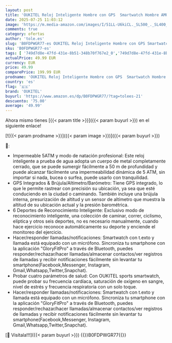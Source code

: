 ```yaml
---
layout: post
title: 'OUKITEL Reloj Inteligente Hombre con GPS  Smartwatch Hombre AMOLED de 1 43"  150 Modos Deportivos  5ATM Impermeable  Batería de 14 días  24/7 Monitor de Salud  para Android iOS'
date: 2025-07-25 11:03:12
image: 'https://m.media-amazon.com/images/I/51LL-U6kiCL._SL500_._SL400_.jpg'
comments: true
category: ofertas
author: 'tole.es'
slug: 'B0FDPWGR77-es OUKITEL Reloj Inteligente Hombre con GPS Smartwatch Hombre...'
sku: 'B0FDPWGR77-es'
tags: [ '749d7d8e-47fd-431e-8b51-348b70f767e2_0','749d7d8e-47fd-431e-8b51-348b70f767e2_8101','749d7d8e-47fd-431e-8b51-348b70f767e2_9401','Arborist Merchandising Root','Electrónica','Mobile & Wearables','New Arrivals Tech','New Arrivals in Electronics','Self Service','Smartwatches','Special Features Stores','Tecnología para vestir','android','oukitel','🇪🇸', ]
actualPrice: 49.99 EUR
currency: EUR
price: 49.99
comparePrice: 199.99 EUR
prodname: 'OUKITEL Reloj Inteligente Hombre con GPS  Smartwatch Hombre AMOLED de 1 43"  150 Modos Deportivos  5ATM Impermeable  Batería de 14 días  24/7 Monitor de Salud  para Android iOS'
country: 'es'
flag: '🇪🇸'
brand: 'OUKITEL'
buyurl: 'https://www.amazon.es/dp/B0FDPWGR77/?tag=tolees-21'
descuento: '75.00'
average: '49.99'
---
```


Ahora mismo tienes [{{< param title >}}]({{< param buyurl >}}) en el siguiente enlace!

[![{{< param prodname >}}]({{< param image >}})]({{< param buyurl >}})

🔎:

- Impermeable 5ATM y modo de natación profesional: Este reloj inteligente a prueba de agua adopta un cuerpo de metal completamente cerrado, que se puede sumergir fácilmente a 50 m de profundidad y puede alcanzar fácilmente una impermeabilidad dinámica de 5 ATM, sin importar si nada, bucea o surfea, puede usarlo con tranquilidad.
- GPS Integrados & Brújula/Altímetro/Barómetro: Tiene GPS integrado, lo que le permite rastrear con precisión su ubicación, ya sea que esté conduciendo en la ciudad o caminando. También incluye una brújula interna, presurización de altitud y un sensor de altímetro que muestra la altitud de su ubicación actual y la presión barométrica.
- 6 Deportes de Reconocimiento Inteligente: Exclusivo modo de reconocimiento inteligente, una colección de caminar, correr, ciclismo, elíptica y otros seis deportes, no es necesario manualmente, cuando hace ejercicio reconoce automáticamente su deporte y enciende el monitoreo del ejercicio.
- Hacer/responder llamadas/notificaciones: Smartwatch con t.exto y llamada está equipado con un micrófono. Sincroniza tu smartphone con la aplicación "GloryFitPro" a través de Bluetooth, puedes responder/rechazar/hacer llamadas/almacenar contactos/ver registros de llamadas y recibir notificaciones fácilmente sin levantar tu smartphone(Facebook,Messenger, Instagram, Gmail,Whatsapp,Twitter,Snapchat).
- Probar cuatro parámetros de salud: Con OUKITEL sports smartwatch, puede probar su frecuencia cardíaca, saturación de oxígeno en sangre, nivel de estrés y frecuencia respiratoria con un solo toque.
- Hacer/responder llamadas/notificaciones: Smartwatch con t.exto y llamada está equipado con un micrófono. Sincroniza tu smartphone con la aplicación "GloryFitPro" a través de Bluetooth, puedes responder/rechazar/hacer llamadas/almacenar contactos/ver registros de llamadas y recibir notificaciones fácilmente sin levantar tu smartphone(Facebook,Messenger, Instagram, Gmail,Whatsapp,Twitter,Snapchat).

[🛒 Visítala!!!]({{< param buyurl >}})
{{<world>}}B0FDPWGR77{{</world>}}

